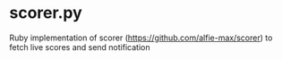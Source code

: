 # scorer.py

Ruby implementation of scorer (https://github.com/alfie-max/scorer) to fetch live scores and send notification
